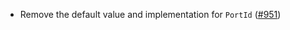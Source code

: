 - Remove the default value and implementation for `PortId`
  ([\#951](https://github.com/cosmos/ibc-rs/issues/951))
